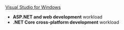 [Visual Studio for Windows](https://www.microsoft.com/net/download/windows)
* **ASP.NET and web development** workload
* **.NET Core cross-platform development** workload
